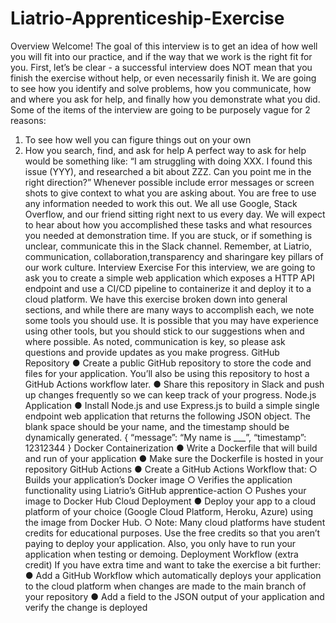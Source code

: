 # Liatrio-Apprenticeship-Exercise
Overview
Welcome! The goal of this interview is to get an idea of how well you will fit into our practice, and
if the way that we work is the right fit for you.
First, let’s be clear - a successful interview does NOT mean that you finish the exercise without
help, or even necessarily finish it. We are going to see how you identify and solve problems,
how you communicate, how and where you ask for help, and finally how you demonstrate what
you did.
Some of the items of the interview are going to be purposely vague for 2 reasons:
1. To see how well you can figure things out on your own
2. How you search, find, and ask for help
A perfect way to ask for help would be something like: “I am struggling with doing XXX. I found
this issue (YYY), and researched a bit about ZZZ. Can you point me in the right direction?”
Whenever possible include error messages or screen shots to give context to what you are
asking about.
You are free to use any information needed to work this out. We all use Google, Stack Overflow,
and our friend sitting right next to us every day. We will expect to hear about how you
accomplished these tasks and what resources you needed at demonstration time.
If you are stuck, or if something is unclear, communicate this in the Slack channel.
Remember, at Liatrio, communication, collaboration,transparency and sharingare key
pillars of our work culture.
Interview Exercise
For this interview, we are going to ask you to create a simple web application which exposes a
HTTP API endpoint and use a CI/CD pipeline to containerize it and deploy it to a cloud platform.
We have this exercise broken down into general sections, and while there are many ways to
accomplish each, we note some tools you should use. It is possible that you may have
experience using other tools, but you should stick to our suggestions when and where possible.
As noted, communication is key, so please ask questions and provide updates as you make
progress.
GitHub Repository
● Create a public GitHub repository to store the code and files for your application. You’ll
also be using this repository to host a GitHub Actions workflow later.
● Share this repository in Slack and push up changes frequently so we can keep track of
your progress.
Node.js Application
● Install Node.js and use Express.js to build a simple single endpoint web application that
returns the following JSON object. The blank space should be your name, and the
timestamp should be dynamically generated.
{
“message”: “My name is ___”,
“timestamp”: 12312344
}
Docker Containerization
● Write a Dockerfile that will build and run of your application
● Make sure the Dockerfile is hosted in your repository
GitHub Actions
● Create a GitHub Actions Workflow that:
○ Builds your application’s Docker image
○ Verifies the application functionality using Liatrio’s GitHub apprentice-action
○ Pushes your image to Docker Hub
Cloud Deployment
● Deploy your app to a cloud platform of your choice (Google Cloud Platform, Heroku,
Azure) using the image from Docker Hub.
○ Note: Many cloud platforms have student credits for educational purposes. Use
the free credits so that you aren’t paying to deploy your application. Also, you
only have to run your application when testing or demoing.
Deployment Workflow (extra credit)
If you have extra time and want to take the exercise a bit further:
● Add a GitHub Workflow which automatically deploys your application to the cloud
platform when changes are made to the main branch of your repository
● Add a field to the JSON output of your application and verify the change is deployed

